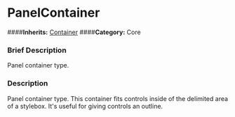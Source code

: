 #  PanelContainer  
####**Inherits:** [Container](class_container)
####**Category:** Core

###  Brief Description  
Panel container type.

###  Description  
Panel container type. This container fits controls inside of the delimited area of a stylebox. It's useful for giving controls an outline.
